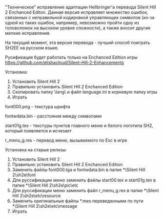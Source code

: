 "Техническое" исправление адаптации Hellbringer'а перевода Silent Hill 2 Enchanced Editon.
Данная версия исправляет множество ошибок, связанных с неправильной кодировкой управляющих символов (из-за одной из таких ошибок, например, невозможно пройти одну из головоломок на высоком уровне сложности), а также вносит другие мелкие исправления.

На текущий момент, эта версия перевода - лучший способ поиграть SH2EE на русском языке.

Русификация будет работать только на Enchanced Edition игры https://github.com/elishacloud/Silent-Hill-2-Enhancements

Установка:
1. Установить Silent Hill 2
2. Правильно установить Silent Hill 2 Enchanced Edition
3. Скопировать папку \lang\ и файл language.ini в корневую папку игры
4. Играть

font000.png - текстура шрифта

fontwdata.bin - расстояния между символами

start01g.tex - текстуры пунктов главного меню и белого логотипа SH2, который появляется и исчезает

r_menu_g.res - перевод меню, вызываемого по Esc в игре

Установка на старые релизы:
1. Установить Silent Hill 2
2. Правильно установить Silent Hill 2 Enchanced Edition
3. Заменить файлы font000.tga и fontwdata.bin в папке *\Silent Hill 2\sh2e\font
4. Для руссификации меню заменить файлы start00.tex и start01g.tex в папке *\Silent Hill 2\sh2e\pic\etc
5. Для руссификации меню заменить файл r_menu_g.res в папке *\Silent Hill 2\sh2e\etc\resource
6. Заменить оригинальные файлы *.mes переведенными по пути *\Silent Hill 2\sh2e\etc\message
7. Играть
